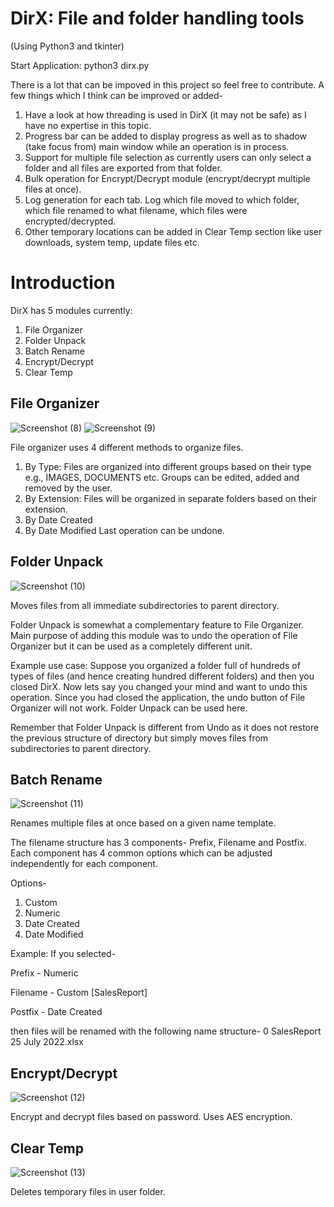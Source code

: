 # DirX: File and folder handling tools
(Using Python3 and tkinter)

Start Application: python3 dirx.py

There is a lot that can be impoved in this project so feel free to contribute.
A few things which I think can be improved or added-
1. Have a look at how threading is used in DirX (it may not be safe) as I have no expertise in this topic.
2. Progress bar can be added to display progress as well as to shadow (take focus from) main window while an operation is in process.
3. Support for multiple file selection as currently users can only select a folder and all files are exported from that folder.
4. Bulk operation for Encrypt/Decrypt module (encrypt/decrypt multiple files at once).
5. Log generation for each tab. Log which file moved to which folder, which file renamed to what filename, which files were encrypted/decrypted.
6. Other temporary locations can be added in Clear Temp section like user downloads, system temp, update files etc.

# Introduction
DirX has 5 modules currently:
1. File Organizer
2. Folder Unpack
3. Batch Rename
4. Encrypt/Decrypt
5. Clear Temp


## File Organizer
![Screenshot (8)](https://user-images.githubusercontent.com/55014359/180639947-a7641039-826d-4b32-bd04-2d82f307ceca.png)
![Screenshot (9)](https://user-images.githubusercontent.com/55014359/180639967-db5caf74-7582-45e2-8e63-720825014159.png)

File organizer uses 4 different methods to organize files.
1. By Type: Files are organized into different groups based on their type e.g., IMAGES, DOCUMENTS etc. Groups can be edited, added and removed by the user.
2. By Extension: Files will be organized in separate folders based on their extension.
3. By Date Created
4. By Date Modified
Last operation can be undone.


## Folder Unpack
![Screenshot (10)](https://user-images.githubusercontent.com/55014359/180639984-d5eeb80d-98a1-4cc2-a18e-e85f9fb08558.png)

Moves files from all immediate subdirectories to parent directory.

Folder Unpack is somewhat a complementary feature to File Organizer. Main purpose of adding this module was to undo the operation of File Organizer but it can be used as a completely different unit.

Example use case: Suppose you organized a folder full of hundreds of types of files (and hence creating hundred different folders) and then you closed DirX. Now lets say you changed your mind and want to undo this operation. Since you had closed the application, the undo button of File Organizer will not work. Folder Unpack can be used here.

Remember that Folder Unpack is different from Undo as it does not restore the previous structure of directory but simply moves files from subdirectories to parent directory.


## Batch Rename
![Screenshot (11)](https://user-images.githubusercontent.com/55014359/180639994-0b80a0d4-4865-499f-8901-fdff6e653b77.png)

Renames multiple files at once based on a given name template.

The filename structure has 3 components- Prefix, Filename and Postfix. Each component has 4 common options which can be adjusted independently for each component.

Options-
1. Custom
2. Numeric
3. Date Created
4. Date Modified

Example: If you selected-

Prefix - Numeric

Filename - Custom [SalesReport]

Postfix - Date Created

then files will be renamed with the following name structure- 0 SalesReport 25 July 2022.xlsx


## Encrypt/Decrypt
![Screenshot (12)](https://user-images.githubusercontent.com/55014359/180640010-ba259d55-da32-4915-b845-432c69a10b52.png)

Encrypt and decrypt files based on password. Uses AES encryption.


## Clear Temp
![Screenshot (13)](https://user-images.githubusercontent.com/55014359/180640017-64547155-b5a6-4827-b03d-56969ead2510.png)

Deletes temporary files in user folder.
